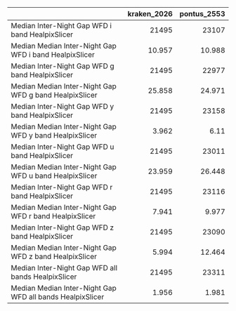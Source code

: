 |                                                           |   kraken_2026 |   pontus_2553 |
|:----------------------------------------------------------|--------------:|--------------:|
| Median Inter-Night Gap WFD i band HealpixSlicer           |     21495     |     23107     |
| Median Median Inter-Night Gap WFD i band HealpixSlicer    |        10.957 |        10.988 |
| Median Inter-Night Gap WFD g band HealpixSlicer           |     21495     |     22977     |
| Median Median Inter-Night Gap WFD g band HealpixSlicer    |        25.858 |        24.971 |
| Median Inter-Night Gap WFD y band HealpixSlicer           |     21495     |     23158     |
| Median Median Inter-Night Gap WFD y band HealpixSlicer    |         3.962 |         6.11  |
| Median Inter-Night Gap WFD u band HealpixSlicer           |     21495     |     23011     |
| Median Median Inter-Night Gap WFD u band HealpixSlicer    |        23.959 |        26.448 |
| Median Inter-Night Gap WFD r band HealpixSlicer           |     21495     |     23116     |
| Median Median Inter-Night Gap WFD r band HealpixSlicer    |         7.941 |         9.977 |
| Median Inter-Night Gap WFD z band HealpixSlicer           |     21495     |     23090     |
| Median Median Inter-Night Gap WFD z band HealpixSlicer    |         5.994 |        12.464 |
| Median Inter-Night Gap WFD all bands HealpixSlicer        |     21495     |     23311     |
| Median Median Inter-Night Gap WFD all bands HealpixSlicer |         1.956 |         1.981 |

